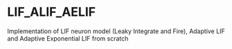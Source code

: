 # LIF_ALIF_AELIF
Implementation of LIF neuron model (Leaky Integrate and Fire), Adaptive LIF and Adaptive Exponential LIF from scratch 
